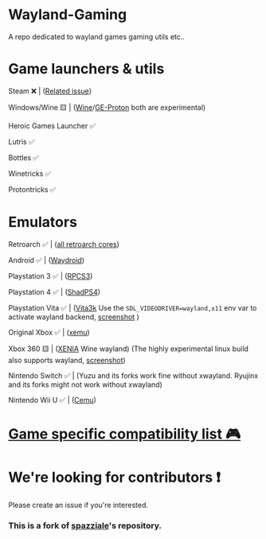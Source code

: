 # Wayland-Gaming

A repo dedicated to wayland games gaming utils etc..

# Game launchers & utils

Steam ❌ | ([Related issue](https://github.com/ValveSoftware/steam-for-linux/issues/4924))

Windows/Wine 🟨 | ([Wine](https://gitlab.winehq.org/wine/wine)/[GE-Proton](https://github.com/GloriousEggroll/proton-ge-custom) both are experimental) 

Heroic Games Launcher ✅

Lutris ✅

Bottles ✅

Winetricks ✅

Protontricks ✅

# Emulators

Retroarch ✅ | ([all retroarch cores](https://docs.libretro.com/guides/core-list/#)) 

Android ✅ | ([Waydroid](waydro.id)) 

Playstation 3 ✅ | ([RPCS3](https://rpcs3.net/)) 

Playstation 4 ✅ | ([ShadPS4](https://shadps4.net))

Playstation Vita ✅ | ([Vita3k](https://vita3k.org/) Use the `SDL_VIDEODRIVER=wayland,x11` env var to activate wayland backend, [screenshot](/emulators/screenshots/XEMU.png) ) 

Original Xbox ✅ | ([xemu](https://xemu.app/))

Xbox 360 🟨 | ([XENIA](https://github.com/xenia-canary/xenia-canary) Wine wayland) (The highly experimental linux build also supports wayland, [screenshot](/emulators/screenshots/Xenia_Linux.png))

Nintendo Switch ✅ |  (Yuzu and its forks work fine without xwayland. Ryujinx and its forks might not work without xwayland)

Nintendo Wii U ✅ | ([Cemu](https://cemu.info/)) 

# [Game specific compatibility list 🎮 ](https://github.com/Twig6943/Wayland-Gaming/blob/main/Games/README.MD)

# We're looking for contributors ❗

Please create an issue if you're interested. 

### This is a fork of [spazziale](https://github.com/spazziale/Wayland-Native-Games-Compatibility-List)'s repository.
